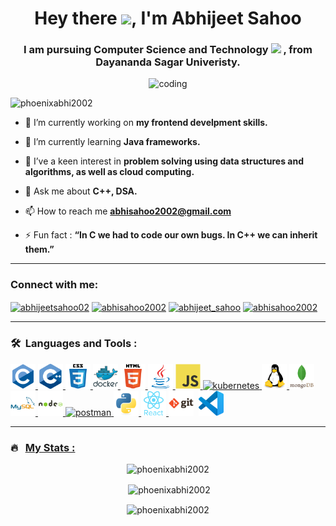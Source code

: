 <h1 align="center">Hey there <img src="https://media.giphy.com/media/hvRJCLFzcasrR4ia7z/giphy.gif" width="40">, I'm Abhijeet Sahoo</h1>
<h3 align="center">I am pursuing Computer Science and Technology <img src="https://media.giphy.com/media/WUlplcMpOCEmTGBtBW/giphy.gif" width="30"> , from Dayananda Sagar Univeristy.</h3>


<p align="center"><img alt="coding" width="400" src="https://media2.giphy.com/media/qgQUggAC3Pfv687qPC/200.webp?cid=ecf05e47pe2pbokmemd6fixp0t5xxi42xz4dzq2nkpunmcb9&rid=200.webp&ct=g">

<p align="left"> <img src="https://komarev.com/ghpvc/?username=phoenixabhi2002&label=Profile%20views&color=0e75b6&style=flat" alt="phoenixabhi2002" /> </p>

- 🔭 I’m currently working on **my frontend develpment skills.**

- 🌱 I’m currently learning **Java frameworks.**

- 👯 I’ve a keen interest in **problem solving using data structures and algorithms, as well as cloud computing.**

- 💬 Ask me about **C++, DSA.**

- 📫 How to reach me **abhisahoo2002@gmail.com**

- ⚡ Fun fact : **“In C we had to code our own bugs. In C++ we can inherit them.”**
<hr>

<h3 align="left">Connect with me:</h3>
<p align="left">
<a href="https://linkedin.com/in/abhijeetsahoo02" target="blank"><img align="center" src="https://raw.githubusercontent.com/rahuldkjain/github-profile-readme-generator/master/src/images/icons/Social/linked-in-alt.svg" alt="abhijeetsahoo02" height="30" width="40" /></a>
<a href="https://www.hackerrank.com/abhisahoo2002" target="blank"><img align="center" src="https://raw.githubusercontent.com/rahuldkjain/github-profile-readme-generator/master/src/images/icons/Social/hackerrank.svg" alt="abhisahoo2002" height="30" width="40" /></a>
<a href="https://www.leetcode.com/abhijeet_sahoo" target="blank"><img align="center" src="https://raw.githubusercontent.com/rahuldkjain/github-profile-readme-generator/master/src/images/icons/Social/leet-code.svg" alt="abhijeet_sahoo" height="30" width="40" /></a>
<a href="https://auth.geeksforgeeks.org/user/abhisahoo2002" target="blank"><img align="center" src="https://raw.githubusercontent.com/rahuldkjain/github-profile-readme-generator/master/src/images/icons/Social/geeks-for-geeks.svg" alt="abhisahoo2002" height="30" width="40" /></a>
</p>

<hr>

### 🛠 &nbsp;Languages and Tools :
<p align="left"> <a href="https://www.cprogramming.com/" target="_blank" rel="noreferrer"> <img src="https://raw.githubusercontent.com/devicons/devicon/master/icons/c/c-original.svg" alt="c" width="40" height="40"/> </a> <a href="https://www.w3schools.com/cpp/" target="_blank" rel="noreferrer"> <img src="https://raw.githubusercontent.com/devicons/devicon/master/icons/cplusplus/cplusplus-original.svg" alt="cplusplus" width="40" height="40"/> </a> <a href="https://www.w3schools.com/css/" target="_blank" rel="noreferrer"> <img src="https://raw.githubusercontent.com/devicons/devicon/master/icons/css3/css3-original-wordmark.svg" alt="css3" width="40" height="40"/> </a> <a href="https://www.docker.com/" target="_blank" rel="noreferrer"> <img src="https://raw.githubusercontent.com/devicons/devicon/master/icons/docker/docker-original-wordmark.svg" alt="docker" width="40" height="40"/> </a> <a href="https://www.w3.org/html/" target="_blank" rel="noreferrer"> <img src="https://raw.githubusercontent.com/devicons/devicon/master/icons/html5/html5-original-wordmark.svg" alt="html5" width="40" height="40"/> </a> <a href="https://www.java.com" target="_blank" rel="noreferrer"> <img src="https://raw.githubusercontent.com/devicons/devicon/master/icons/java/java-original.svg" alt="java" width="40" height="40"/> </a> <a href="https://developer.mozilla.org/en-US/docs/Web/JavaScript" target="_blank" rel="noreferrer"> <img src="https://raw.githubusercontent.com/devicons/devicon/master/icons/javascript/javascript-original.svg" alt="javascript" width="40" height="40"/> </a> <a href="https://kubernetes.io" target="_blank" rel="noreferrer"> <img src="https://www.vectorlogo.zone/logos/kubernetes/kubernetes-icon.svg" alt="kubernetes" width="40" height="40"/> </a> <a href="https://www.linux.org/" target="_blank" rel="noreferrer"> <img src="https://raw.githubusercontent.com/devicons/devicon/master/icons/linux/linux-original.svg" alt="linux" width="40" height="40"/> </a> <a href="https://www.mongodb.com/" target="_blank" rel="noreferrer"> <img src="https://raw.githubusercontent.com/devicons/devicon/master/icons/mongodb/mongodb-original-wordmark.svg" alt="mongodb" width="40" height="40"/> </a> <a href="https://www.mysql.com/" target="_blank" rel="noreferrer"> <img src="https://raw.githubusercontent.com/devicons/devicon/master/icons/mysql/mysql-original-wordmark.svg" alt="mysql" width="40" height="40"/> </a> <a href="https://nodejs.org" target="_blank" rel="noreferrer"> <img src="https://raw.githubusercontent.com/devicons/devicon/master/icons/nodejs/nodejs-original-wordmark.svg" alt="nodejs" width="40" height="40"/> </a> <a href="https://postman.com" target="_blank" rel="noreferrer"> <img src="https://www.vectorlogo.zone/logos/getpostman/getpostman-icon.svg" alt="postman" width="40" height="40"/> </a> <a href="https://www.python.org" target="_blank" rel="noreferrer"> <img src="https://raw.githubusercontent.com/devicons/devicon/master/icons/python/python-original.svg" alt="python" width="40" height="40"/> </a> <a href="https://reactjs.org/" target="_blank" rel="noreferrer">  <img src="https://raw.githubusercontent.com/devicons/devicon/master/icons/react/react-original-wordmark.svg" alt="react" width="40" height="40"/> </a>     <img src="https://github.com/devicons/devicon/blob/master/icons/git/git-original-wordmark.svg" title="Git" **alt="Git" width="40" height="40"/>&nbsp; <img src="https://raw.githubusercontent.com/devicons/devicon/master/icons/vscode/vscode-original.svg" title="vscode"  alt="vscode" width="40" height="40"/>&nbsp;</p>
<hr>

### 🔥 &nbsp; <u>My Stats :</u>
<div align="center">
<p><img src="https://github-readme-stats.vercel.app/api/top-langs?username=phoenixabhi2002&show_icons=true&theme=radical&locale=en&layout=compact" alt="phoenixabhi2002" /></p>

<p>&nbsp;<img align="center" src="https://github-readme-stats.vercel.app/api?username=phoenixabhi2002&show_icons=true&theme=radical&locale=en" alt="phoenixabhi2002" /></p>

<p><img align="center" src="https://github-readme-streak-stats.herokuapp.com/?user=phoenixabhi2002&show_icons=true&theme=radical" alt="phoenixabhi2002" /></p>
</div>
